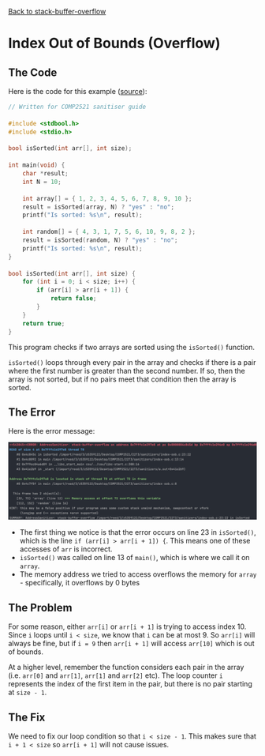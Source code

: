 [Back to stack-buffer-overflow](..)

# Index Out of Bounds (Overflow)

## The Code

Here is the code for this example ([source](index-oob.c)):

```c
// Written for COMP2521 sanitiser guide

#include <stdbool.h>
#include <stdio.h>

bool isSorted(int arr[], int size);

int main(void) {
    char *result;
    int N = 10;
    
    int array[] = { 1, 2, 3, 4, 5, 6, 7, 8, 9, 10 };
    result = isSorted(array, N) ? "yes" : "no";
    printf("Is sorted: %s\n", result);
    
    int random[] = { 4, 3, 1, 7, 5, 6, 10, 9, 8, 2 };
    result = isSorted(random, N) ? "yes" : "no";
    printf("Is sorted: %s\n", result);
}

bool isSorted(int arr[], int size) {
    for (int i = 0; i < size; i++) {
        if (arr[i] > arr[i + 1]) {
            return false;
        }
    }
    return true;
}

```

This program checks if two arrays are sorted using the `isSorted()` function.

`isSorted()` loops through every pair in the array and checks if there is a pair where the first number is greater than the second number. If so, then the array is not sorted, but if no pairs meet that condition then the array is sorted.

## The Error

Here is the error message:

![error message](error.png)

- The first thing we notice is that the error occurs on line 23 in `isSorted()`, which is the line `if (arr[i] > arr[i + 1]) {`. This means one of these accesses of `arr` is incorrect.
- `isSorted()` was called on line 13 of `main()`, which is where we call it on `array`.
- The memory address we tried to access overflows the memory for `array` - specifically, it overflows by 0 bytes

## The Problem

For some reason, either `arr[i]` or `arr[i + 1]` is trying to access index 10. Since `i` loops until `i < size`, we know that `i` can be at most 9. So `arr[i]` will always be fine, but if `i = 9` then `arr[i + 1]` will access `arr[10]` which is out of bounds.

At a higher level, remember the function considers each pair in the array (i.e. `arr[0]` and `arr[1]`, `arr[1]` and `arr[2]` etc). The loop counter `i` represents the index of the first item in the pair, but there is no pair starting at `size - 1`.

## The Fix

We need to fix our loop condition so that `i < size - 1`. This makes sure that `i + 1 < size` so `arr[i + 1]` will not cause issues.
